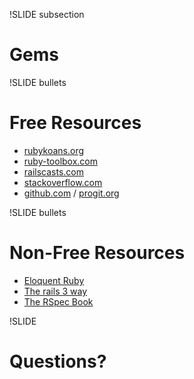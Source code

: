 !SLIDE subsection

# Gems #

!SLIDE bullets

# Free Resources #

* [rubykoans.org](http://rubykoans.com)
* [ruby-toolbox.com](http://ruby-toolbox.com/)
* [railscasts.com](http://railscasts.com/)
* [stackoverflow.com](http://stackoverflow.com/)
* [github.com](http://github.com/) / [progit.org](http://progit.org/)

!SLIDE bullets

# Non-Free Resources #

* [Eloquent Ruby](http://www.amazon.com/Eloquent-Ruby-Addison-Wesley-Professional/dp/0321584104/)
* [The rails 3 way](http://tr3w.com/)
* [The RSpec Book](http://pragprog.com/titles/achbd/the-rspec-book)

!SLIDE

# Questions?

